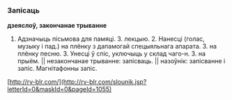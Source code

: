 ### Запісаць
**дзеяслоў, закончанае трыванне**

1. Адзначыць пісьмова для памяці. З. лекцыю. 2. Нанесці (голас, музыку і пад.) на плёнку з дапамогай спецыяльнага апарата. З. на плёнку песню. 3. Унесці ў спіс, уключыць у склад чаго-н. З. на прыём. || незакончанае трыванне: запісваць. || назоўнік: запісванне і запіс. Магнітафонны запіс.

<a rel="author">[http://rv-blr.com/](http://rv-blr.com/slounik.jsp?letterId=0&maskId=0&pageId=1055)</a>

